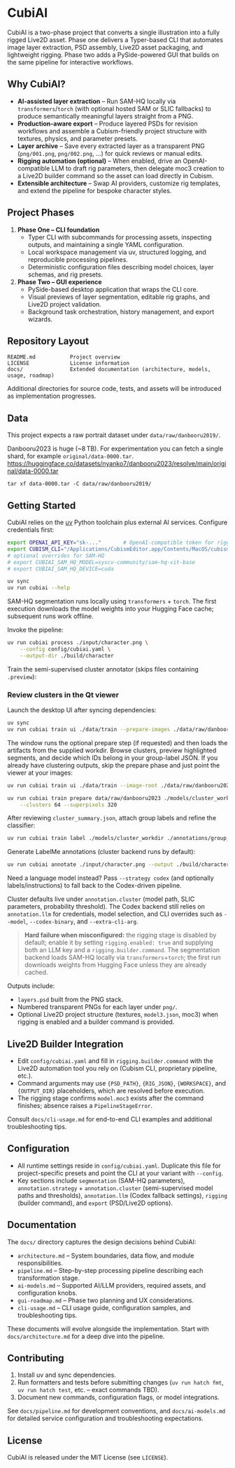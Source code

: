# CubiAI

CubiAI is a two-phase project that converts a single illustration into a fully rigged Live2D asset. Phase one delivers a Typer-based CLI that automates image layer extraction, PSD assembly, Live2D asset packaging, and lightweight rigging. Phase two adds a PySide-powered GUI that builds on the same pipeline for interactive workflows.

## Why CubiAI?
- **AI-assisted layer extraction** – Run SAM-HQ locally via `transformers`/`torch` (with optional hosted SAM or SLIC fallbacks) to produce semantically meaningful layers straight from a PNG.
- **Production-aware export** – Produce layered PSDs for revision workflows and assemble a Cubism-friendly project structure with textures, physics, and parameter presets.
- **Layer archive** – Save every extracted layer as a transparent PNG (`png/001.png`, `png/002.png`, …) for quick reviews or manual edits.
- **Rigging automation (optional)** – When enabled, drive an OpenAI-compatible LLM to draft rig parameters, then delegate moc3 creation to a Live2D builder command so the asset can load directly in Cubism.
- **Extensible architecture** – Swap AI providers, customize rig templates, and extend the pipeline for bespoke character styles.

## Project Phases
1. **Phase One – CLI foundation**
   - Typer CLI with subcommands for processing assets, inspecting outputs, and maintaining a single YAML configuration.
   - Local workspace management via uv, structured logging, and reproducible processing pipelines.
   - Deterministic configuration files describing model choices, layer schemas, and rig presets.
2. **Phase Two – GUI experience**
   - PySide-based desktop application that wraps the CLI core.
   - Visual previews of layer segmentation, editable rig graphs, and Live2D project validation.
   - Background task orchestration, history management, and export wizards.

## Repository Layout
```
README.md           Project overview
LICENSE             License information
docs/               Extended documentation (architecture, models, usage, roadmap)
```
Additional directories for source code, tests, and assets will be introduced as implementation progresses.
## Data
This project expects a raw portrait dataset under `data/raw/danbooru2019/`.

Danbooru2023 is huge (~8 TB). For experimentation you can fetch a single shard,
for example `original/data-0000.tar`.
https://huggingface.co/datasets/nyanko7/danbooru2023/resolve/main/original/data-0000.tar
```shell
tar xf data-0000.tar -C data/raw/danbooru2019/
```

## Getting Started
CubiAI relies on the [uv](https://github.com/astral-sh/uv) Python toolchain plus external AI services. Configure credentials first:

```bash
export OPENAI_API_KEY="sk-..."       # OpenAI-compatible token for rigging LLM calls
export CUBISM_CLI="/Applications/CubismEditor.app/Contents/MacOS/cubism-cli"  # Optional (needed only if rigging is enabled)
# optional overrides for SAM-HQ
# export CUBIAI_SAM_HQ_MODEL=syscv-community/sam-hq-vit-base
# export CUBIAI_SAM_HQ_DEVICE=cuda

uv sync
uv run cubiai --help
```

SAM-HQ segmentation runs locally using `transformers` + `torch`. The first execution downloads the model weights into your Hugging Face cache; subsequent runs work offline.

Invoke the pipeline:

```bash
uv run cubiai process ./input/character.png \
    --config config/cubiai.yaml \
    --output-dir ./build/character
```

Train the semi-supervised cluster annotator (skips files containing `.preview`):


### Review clusters in the Qt viewer

Launch the desktop UI after syncing dependencies:

```bash
uv sync
uv run cubiai train ui ./data/train --prepare-images ./data/raw/danbooru2023
```

The window runs the optional prepare step (if requested) and then loads the artifacts from the supplied workdir.
Browse clusters, preview highlighted segments, and decide which IDs belong in your group-label JSON.
If you already have clustering outputs, skip the prepare phase and just point the viewer at your images:

```bash
uv run cubiai train ui ./data/train --image-root ./data/raw/danbooru2023
```

```bash
uv run cubiai train prepare data/raw/danbooru2023 ./models/cluster_workdir \
    --clusters 64 --superpixels 320
```

After reviewing `cluster_summary.json`, attach group labels and refine the classifier:

```bash
uv run cubiai train label ./models/cluster_workdir ./annotations/group_labels.json
```

Generate LabelMe annotations (cluster backend runs by default):

```bash
uv run cubiai annotate ./input/character.png --output ./build/character/character.labelme.json
```

Need a language model instead? Pass `--strategy codex` (and optionally labels/instructions) to fall back to the Codex-driven pipeline.

Cluster defaults live under `annotation.cluster` (model path, SLIC parameters, probability threshold). The Codex backend still relies on `annotation.llm` for credentials, model selection, and CLI overrides such as `--model`, `--codex-binary`, and `--extra-cli-arg`.

> **Hard failure when misconfigured:** the rigging stage is disabled by default; enable it by setting `rigging.enabled: true` and supplying both an LLM key and a `rigging.builder.command`. The segmentation backend loads SAM-HQ locally via `transformers`+`torch`; the first run downloads weights from Hugging Face unless they are already cached.

Outputs include:
- `layers.psd` built from the PNG stack.
- Numbered transparent PNGs for each layer under `png/`.
- Optional Live2D project structure (textures, `model3.json`, moc3) when rigging is enabled and a builder command is provided.

## Live2D Builder Integration
- Edit `config/cubiai.yaml` and fill in `rigging.builder.command` with the Live2D automation tool you rely on (Cubism CLI, proprietary pipeline, etc.).
- Command arguments may use `{PSD_PATH}`, `{RIG_JSON}`, `{WORKSPACE}`, and `{OUTPUT_DIR}` placeholders, which are resolved before execution.
- The rigging stage confirms `model.moc3` exists after the command finishes; absence raises a `PipelineStageError`.

Consult `docs/cli-usage.md` for end-to-end CLI examples and additional troubleshooting tips.

## Configuration
- All runtime settings reside in `config/cubiai.yaml`. Duplicate this file for project-specific presets and point the CLI at your variant with `--config`.
- Key sections include `segmentation` (SAM-HQ parameters), `annotation.strategy` + `annotation.cluster` (semi-supervised model paths and thresholds), `annotation.llm` (Codex fallback settings), `rigging` (builder command), and `export` (PSD/Live2D options).

## Documentation
The `docs/` directory captures the design decisions behind CubiAI:
- `architecture.md` – System boundaries, data flow, and module responsibilities.
- `pipeline.md` – Step-by-step processing pipeline describing each transformation stage.
- `ai-models.md` – Supported AI/LLM providers, required assets, and configuration knobs.
- `gui-roadmap.md` – Phase two planning and UX considerations.
- `cli-usage.md` – CLI usage guide, configuration samples, and troubleshooting tips.

These documents will evolve alongside the implementation. Start with `docs/architecture.md` for a deep dive into the pipeline.

## Contributing
1. Install uv and sync dependencies.
2. Run formatters and tests before submitting changes (`uv run hatch fmt`, `uv run hatch test`, etc. – exact commands TBD).
3. Document new commands, configuration flags, or model integrations.

See `docs/pipeline.md` for development conventions, and `docs/ai-models.md` for detailed service configuration and troubleshooting expectations.

## License
CubiAI is released under the MIT License (see `LICENSE`).
